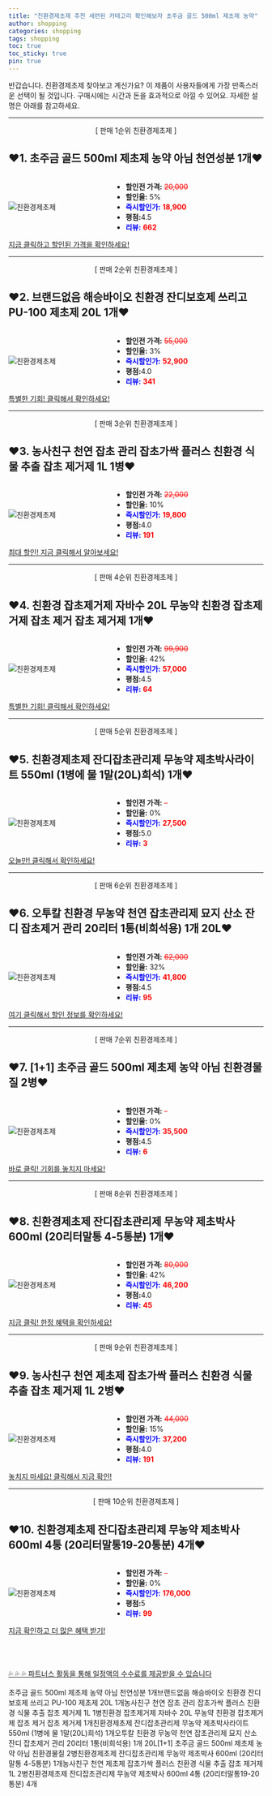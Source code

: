 ```yaml
---
title: "친환경제초제 추천 세련된 카테고리 확인해보자 초주금 골드 500ml 제초제 농약"
author: shopping
categories: shopping
tags: shopping
toc: true
toc_sticky: true
pin: true
---
```

반갑습니다. 친환경제초제 찾아보고 계신가요? 이 제품이 사용자들에게 가장 만족스러운 선택이 될 것입니다. 구매시에는 시간과 돈을 효과적으로 아낄 수 있어요. 자세한 설명은 아래를 참고하세요.

---
<p class="toplist" style="margin: 0 auto; display: block; width: fit-content;">[ 판매 1순위 친환경제초제 ]</p>

<h2><strong>❤️1. 초주금 골드 500ml 제초제 농약 아님 천연성분 1개❤️</strong></h2>

<div style="display: flex; align-items: center;">
    <div style="flex: 0.4;">
        <img src="https://thumbnail10.coupangcdn.com/thumbnails/remote/230x230ex/image/vendor_inventory/5d98/c55f9964539452d86dda3dee11e70b062b1b0d3899745b39f83359d7fc9a.jpg" alt="친환경제초제" style="max-width: 100%;">
    </div>
    <div style="flex: 0.6; margin-left: 10px;">
        <ul>
            <li><strong>할인전 가격:</strong> <del style="color: red;">20,000</del></li>
            <li><strong>할인율:</strong> 5%</li>
            <li><span style='color:blue'><strong>즉시할인가:</strong></span> <span style='color:red'><strong>18,900</strong></span></li>
            <li><strong>평점:</strong>4.5</li>
            <li><span style='color:blue'><strong>리뷰:</strong></span> <span style='color:red'><strong>662</strong></span></li>
        </ul>
    </div>
</div>
<div class="center">
    <a href="https://selin100587001.github.io?lptag=AF9450613&subid=githubio&pageKey=1886191968&traceid=V0-153&itemId=3205070019&vendorItemId=71192432966" class="myButton">
        지금 클릭하고 할인된 가격을 확인하세요!
    </a>
</div>


---
<p class="toplist" style="margin: 0 auto; display: block; width: fit-content;">[ 판매 2순위 친환경제초제 ]</p>

<h2><strong>❤️2. 브랜드없음 해승바이오 친환경 잔디보호제 쓰리고 PU-100 제초제 20L 1개❤️</strong></h2>

<div style="display: flex; align-items: center;">
    <div style="flex: 0.4;">
        <img src="https://thumbnail8.coupangcdn.com/thumbnails/remote/230x230ex/image/retail/images/879209109766843-24945d56-c192-4f19-9aaf-b7ca81054254.png" alt="친환경제초제" style="max-width: 100%;">
    </div>
    <div style="flex: 0.6; margin-left: 10px;">
        <ul>
            <li><strong>할인전 가격:</strong> <del style="color: red;">55,000</del></li>
            <li><strong>할인율:</strong> 3%</li>
            <li><span style='color:blue'><strong>즉시할인가:</strong></span> <span style='color:red'><strong>52,900</strong></span></li>
            <li><strong>평점:</strong>4.0</li>
            <li><span style='color:blue'><strong>리뷰:</strong></span> <span style='color:red'><strong>341</strong></span></li>
        </ul>
    </div>
</div>
<div class="center">
    <a href="https://selin100587001.github.io?lptag=AF9450613&subid=githubio&pageKey=7136221934&traceid=V0-153&itemId=17906578374&vendorItemId=79480275085" class="myButton">
        특별한 기회! 클릭해서 확인하세요!
    </a>
</div>


---
<p class="toplist" style="margin: 0 auto; display: block; width: fit-content;">[ 판매 3순위 친환경제초제 ]</p>

<h2><strong>❤️3. 농사친구 천연 잡초 관리 잡초가싹 플러스 친환경 식물 추출 잡초 제거제 1L 1병❤️</strong></h2>

<div style="display: flex; align-items: center;">
    <div style="flex: 0.4;">
        <img src="https://thumbnail10.coupangcdn.com/thumbnails/remote/230x230ex/image/vendor_inventory/ef19/a6c03602186c089ec3cd0428188cde74caa6c4e61ff4dbffe0ea82eb5a58.jpg" alt="친환경제초제" style="max-width: 100%;">
    </div>
    <div style="flex: 0.6; margin-left: 10px;">
        <ul>
            <li><strong>할인전 가격:</strong> <del style="color: red;">22,000</del></li>
            <li><strong>할인율:</strong> 10%</li>
            <li><span style='color:blue'><strong>즉시할인가:</strong></span> <span style='color:red'><strong>19,800</strong></span></li>
            <li><strong>평점:</strong>4.0</li>
            <li><span style='color:blue'><strong>리뷰:</strong></span> <span style='color:red'><strong>191</strong></span></li>
        </ul>
    </div>
</div>
<div class="center">
    <a href="https://selin100587001.github.io?lptag=AF9450613&subid=githubio&pageKey=7330868418&traceid=V0-153&itemId=18820510255&vendorItemId=83029978629" class="myButton">
        최대 할인! 지금 클릭해서 알아보세요!
    </a>
</div>


---
<p class="toplist" style="margin: 0 auto; display: block; width: fit-content;">[ 판매 4순위 친환경제초제 ]</p>

<h2><strong>❤️4. 친환경 잡초제거제 자바수 20L 무농약 친환경 잡초제거제 잡초 제거 잡초 제거제 1개❤️</strong></h2>

<div style="display: flex; align-items: center;">
    <div style="flex: 0.4;">
        <img src="https://thumbnail10.coupangcdn.com/thumbnails/remote/230x230ex/image/vendor_inventory/e3c0/9ea0242094088f97325892e5b767b744eaf4e50ced16b977fd0f5e0362fa.jpg" alt="친환경제초제" style="max-width: 100%;">
    </div>
    <div style="flex: 0.6; margin-left: 10px;">
        <ul>
            <li><strong>할인전 가격:</strong> <del style="color: red;">99,900</del></li>
            <li><strong>할인율:</strong> 42%</li>
            <li><span style='color:blue'><strong>즉시할인가:</strong></span> <span style='color:red'><strong>57,000</strong></span></li>
            <li><strong>평점:</strong>4.5</li>
            <li><span style='color:blue'><strong>리뷰:</strong></span> <span style='color:red'><strong>64</strong></span></li>
        </ul>
    </div>
</div>
<div class="center">
    <a href="https://selin100587001.github.io?lptag=AF9450613&subid=githubio&pageKey=6804254999&traceid=V0-153&itemId=16075110471&vendorItemId=83274959095" class="myButton">
        특별한 기회! 클릭해서 확인하세요!
    </a>
</div>


---
<p class="toplist" style="margin: 0 auto; display: block; width: fit-content;">[ 판매 5순위 친환경제초제 ]</p>

<h2><strong>❤️5. 친환경제초제 잔디잡초관리제 무농약 제초박사라이트 550ml (1병에 물 1말(20L)희석) 1개❤️</strong></h2>

<div style="display: flex; align-items: center;">
    <div style="flex: 0.4;">
        <img src="https://thumbnail7.coupangcdn.com/thumbnails/remote/230x230ex/image/vendor_inventory/cbb6/afbdab27bc2997fb78450b0f14c7b3edcfb95b80f9ebc95b0b1bd79516db.jpg" alt="친환경제초제" style="max-width: 100%;">
    </div>
    <div style="flex: 0.6; margin-left: 10px;">
        <ul>
            <li><strong>할인전 가격:</strong> <del style="color: red;">-</del></li>
            <li><strong>할인율:</strong> 0%</li>
            <li><span style='color:blue'><strong>즉시할인가:</strong></span> <span style='color:red'><strong>27,500</strong></span></li>
            <li><strong>평점:</strong>5.0</li>
            <li><span style='color:blue'><strong>리뷰:</strong></span> <span style='color:red'><strong>3</strong></span></li>
        </ul>
    </div>
</div>
<div class="center">
    <a href="https://selin100587001.github.io?lptag=AF9450613&subid=githubio&pageKey=8054292026&traceid=V0-153&itemId=22601128377&vendorItemId=90678851813" class="myButton">
        오늘만! 클릭해서 확인하세요!
    </a>
</div>


---
<p class="toplist" style="margin: 0 auto; display: block; width: fit-content;">[ 판매 6순위 친환경제초제 ]</p>

<h2><strong>❤️6. 오투칼 친환경 무농약 천연 잡초관리제 묘지 산소 잔디 잡초제거 관리 20리터 1통(비희석용) 1개 20L❤️</strong></h2>

<div style="display: flex; align-items: center;">
    <div style="flex: 0.4;">
        <img src="https://thumbnail6.coupangcdn.com/thumbnails/remote/230x230ex/image/vendor_inventory/f252/1b65168947deb87d27027f8c05e213641487e431d389a993f1b584770b70.jpeg" alt="친환경제초제" style="max-width: 100%;">
    </div>
    <div style="flex: 0.6; margin-left: 10px;">
        <ul>
            <li><strong>할인전 가격:</strong> <del style="color: red;">62,000</del></li>
            <li><strong>할인율:</strong> 32%</li>
            <li><span style='color:blue'><strong>즉시할인가:</strong></span> <span style='color:red'><strong>41,800</strong></span></li>
            <li><strong>평점:</strong>4.5</li>
            <li><span style='color:blue'><strong>리뷰:</strong></span> <span style='color:red'><strong>95</strong></span></li>
        </ul>
    </div>
</div>
<div class="center">
    <a href="https://selin100587001.github.io?lptag=AF9450613&subid=githubio&pageKey=7233021745&traceid=V0-153&itemId=18358209389&vendorItemId=90226502565" class="myButton">
        여기 클릭해서 할인 정보를 확인하세요!
    </a>
</div>


---
<p class="toplist" style="margin: 0 auto; display: block; width: fit-content;">[ 판매 7순위 친환경제초제 ]</p>

<h2><strong>❤️7. [1+1] 초주금 골드 500ml 제초제 농약 아님 친환경물질 2병❤️</strong></h2>

<div style="display: flex; align-items: center;">
    <div style="flex: 0.4;">
        <img src="https://thumbnail7.coupangcdn.com/thumbnails/remote/230x230ex/image/vendor_inventory/c9e1/9bb14ebe4b56ef5a114ceeeb97608dc93e0d823d5729d3d066b4d4b84d43.jpg" alt="친환경제초제" style="max-width: 100%;">
    </div>
    <div style="flex: 0.6; margin-left: 10px;">
        <ul>
            <li><strong>할인전 가격:</strong> <del style="color: red;">-</del></li>
            <li><strong>할인율:</strong> 0%</li>
            <li><span style='color:blue'><strong>즉시할인가:</strong></span> <span style='color:red'><strong>35,500</strong></span></li>
            <li><strong>평점:</strong>4.5</li>
            <li><span style='color:blue'><strong>리뷰:</strong></span> <span style='color:red'><strong>6</strong></span></li>
        </ul>
    </div>
</div>
<div class="center">
    <a href="https://selin100587001.github.io?lptag=AF9450613&subid=githubio&pageKey=8092488001&traceid=V0-153&itemId=22862363987&vendorItemId=86161669212" class="myButton">
        바로 클릭! 기회를 놓치지 마세요!
    </a>
</div>


---
<p class="toplist" style="margin: 0 auto; display: block; width: fit-content;">[ 판매 8순위 친환경제초제 ]</p>

<h2><strong>❤️8. 친환경제초제 잔디잡초관리제 무농약 제초박사 600ml (20리터말통 4-5통분) 1개❤️</strong></h2>

<div style="display: flex; align-items: center;">
    <div style="flex: 0.4;">
        <img src="https://thumbnail10.coupangcdn.com/thumbnails/remote/230x230ex/image/vendor_inventory/e1ec/7c2dd59c656bfca3403edee0be6ed29fe5275ab38cf3808056bf1989aeb5.jpeg" alt="친환경제초제" style="max-width: 100%;">
    </div>
    <div style="flex: 0.6; margin-left: 10px;">
        <ul>
            <li><strong>할인전 가격:</strong> <del style="color: red;">80,000</del></li>
            <li><strong>할인율:</strong> 42%</li>
            <li><span style='color:blue'><strong>즉시할인가:</strong></span> <span style='color:red'><strong>46,200</strong></span></li>
            <li><strong>평점:</strong>4.0</li>
            <li><span style='color:blue'><strong>리뷰:</strong></span> <span style='color:red'><strong>45</strong></span></li>
        </ul>
    </div>
</div>
<div class="center">
    <a href="https://selin100587001.github.io?lptag=AF9450613&subid=githubio&pageKey=7233021545&traceid=V0-153&itemId=18358208347&vendorItemId=85501996082" class="myButton">
        지금 클릭! 한정 혜택을 확인하세요!
    </a>
</div>


---
<p class="toplist" style="margin: 0 auto; display: block; width: fit-content;">[ 판매 9순위 친환경제초제 ]</p>

<h2><strong>❤️9. 농사친구 천연 제초제 잡초가싹 플러스 친환경 식물 추출 잡초 제거제 1L 2병❤️</strong></h2>

<div style="display: flex; align-items: center;">
    <div style="flex: 0.4;">
        <img src="https://thumbnail9.coupangcdn.com/thumbnails/remote/230x230ex/image/vendor_inventory/a798/0696fc105b2144ace860694d8a8457708a9c5b458973ced03a47eeabb1d2.jpg" alt="친환경제초제" style="max-width: 100%;">
    </div>
    <div style="flex: 0.6; margin-left: 10px;">
        <ul>
            <li><strong>할인전 가격:</strong> <del style="color: red;">44,000</del></li>
            <li><strong>할인율:</strong> 15%</li>
            <li><span style='color:blue'><strong>즉시할인가:</strong></span> <span style='color:red'><strong>37,200</strong></span></li>
            <li><strong>평점:</strong>4.0</li>
            <li><span style='color:blue'><strong>리뷰:</strong></span> <span style='color:red'><strong>191</strong></span></li>
        </ul>
    </div>
</div>
<div class="center">
    <a href="https://selin100587001.github.io?lptag=AF9450613&subid=githubio&pageKey=7330868418&traceid=V0-153&itemId=15818077045&vendorItemId=83030026731" class="myButton">
        놓치지 마세요! 클릭해서 지금 확인!
    </a>
</div>


---
<p class="toplist" style="margin: 0 auto; display: block; width: fit-content;">[ 판매 10순위 친환경제초제 ]</p>

<h2><strong>❤️10. 친환경제초제 잔디잡초관리제 무농약 제초박사 600ml 4통 (20리터말통19-20통분) 4개❤️</strong></h2>

<div style="display: flex; align-items: center;">
    <div style="flex: 0.4;">
        <img src="https://thumbnail6.coupangcdn.com/thumbnails/remote/230x230ex/image/vendor_inventory/d057/4152949b69241993236adede576b886e7db8cb344c5f09f66b0c8957da8b.jpeg" alt="친환경제초제" style="max-width: 100%;">
    </div>
    <div style="flex: 0.6; margin-left: 10px;">
        <ul>
            <li><strong>할인전 가격:</strong> <del style="color: red;">-</del></li>
            <li><strong>할인율:</strong> 0%</li>
            <li><span style='color:blue'><strong>즉시할인가:</strong></span> <span style='color:red'><strong>176,000</strong></span></li>
            <li><strong>평점:</strong>5</li>
            <li><span style='color:blue'><strong>리뷰:</strong></span> <span style='color:red'><strong>99</strong></span></li>
        </ul>
    </div>
</div>
<div class="center">
    <a href="https://selin100587001.github.io?lptag=AF9450613&subid=githubio&pageKey=7233021589&traceid=V0-153&itemId=18358208903&vendorItemId=85501996133" class="myButton">
        지금 확인하고 더 많은 혜택 받기!
    </a>
</div>

<br><br><br>[💦 💦 💦 파트너스 활동을 통해 일정액의 수수료를 제공받을 수 있습니다](https://link.coupang.com/a/bcpT2c)<br><br>초주금 골드 500ml 제초제 농약 아님 천연성분 1개브랜드없음 해승바이오 친환경 잔디보호제 쓰리고 PU-100 제초제 20L 1개농사친구 천연 잡초 관리 잡초가싹 플러스 친환경 식물 추출 잡초 제거제 1L 1병친환경 잡초제거제 자바수 20L 무농약 친환경 잡초제거제 잡초 제거 잡초 제거제 1개친환경제초제 잔디잡초관리제 무농약 제초박사라이트 550ml (1병에 물 1말(20L)희석) 1개오투칼 친환경 무농약 천연 잡초관리제 묘지 산소 잔디 잡초제거 관리 20리터 1통(비희석용) 1개 20L[1+1] 초주금 골드 500ml 제초제 농약 아님 친환경물질 2병친환경제초제 잔디잡초관리제 무농약 제초박사 600ml (20리터말통 4-5통분) 1개농사친구 천연 제초제 잡초가싹 플러스 친환경 식물 추출 잡초 제거제 1L 2병친환경제초제 잔디잡초관리제 무농약 제초박사 600ml 4통 (20리터말통19-20통분) 4개